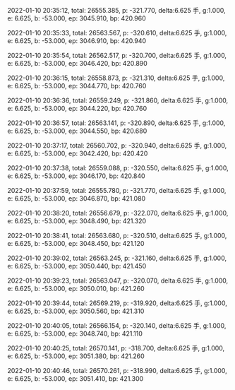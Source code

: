 2022-01-10 20:35:12, total: 26555.385, p: -321.770, delta:6.625 手, g:1.000, e: 6.625, b: -53.000, ep: 3045.910, bp: 420.960

2022-01-10 20:35:33, total: 26563.567, p: -320.610, delta:6.625 手, g:1.000, e: 6.625, b: -53.000, ep: 3046.910, bp: 420.940

2022-01-10 20:35:54, total: 26562.517, p: -320.700, delta:6.625 手, g:1.000, e: 6.625, b: -53.000, ep: 3046.420, bp: 420.890

2022-01-10 20:36:15, total: 26558.873, p: -321.310, delta:6.625 手, g:1.000, e: 6.625, b: -53.000, ep: 3044.770, bp: 420.760

2022-01-10 20:36:36, total: 26559.249, p: -321.860, delta:6.625 手, g:1.000, e: 6.625, b: -53.000, ep: 3044.220, bp: 420.760

2022-01-10 20:36:57, total: 26563.141, p: -320.890, delta:6.625 手, g:1.000, e: 6.625, b: -53.000, ep: 3044.550, bp: 420.680

2022-01-10 20:37:17, total: 26560.702, p: -320.940, delta:6.625 手, g:1.000, e: 6.625, b: -53.000, ep: 3042.420, bp: 420.420

2022-01-10 20:37:38, total: 26559.088, p: -320.550, delta:6.625 手, g:1.000, e: 6.625, b: -53.000, ep: 3046.170, bp: 420.840

2022-01-10 20:37:59, total: 26555.780, p: -321.770, delta:6.625 手, g:1.000, e: 6.625, b: -53.000, ep: 3046.870, bp: 421.080

2022-01-10 20:38:20, total: 26556.679, p: -322.070, delta:6.625 手, g:1.000, e: 6.625, b: -53.000, ep: 3048.490, bp: 421.320

2022-01-10 20:38:41, total: 26563.680, p: -320.510, delta:6.625 手, g:1.000, e: 6.625, b: -53.000, ep: 3048.450, bp: 421.120

2022-01-10 20:39:02, total: 26563.245, p: -321.160, delta:6.625 手, g:1.000, e: 6.625, b: -53.000, ep: 3050.440, bp: 421.450

2022-01-10 20:39:23, total: 26563.047, p: -320.070, delta:6.625 手, g:1.000, e: 6.625, b: -53.000, ep: 3050.010, bp: 421.260

2022-01-10 20:39:44, total: 26569.219, p: -319.920, delta:6.625 手, g:1.000, e: 6.625, b: -53.000, ep: 3050.560, bp: 421.310

2022-01-10 20:40:05, total: 26566.154, p: -320.140, delta:6.625 手, g:1.000, e: 6.625, b: -53.000, ep: 3048.740, bp: 421.110

2022-01-10 20:40:25, total: 26570.141, p: -318.700, delta:6.625 手, g:1.000, e: 6.625, b: -53.000, ep: 3051.380, bp: 421.260

2022-01-10 20:40:46, total: 26570.261, p: -318.990, delta:6.625 手, g:1.000, e: 6.625, b: -53.000, ep: 3051.410, bp: 421.300